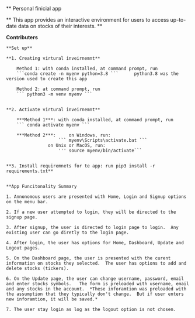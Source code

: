 ** Personal finicial app 

   ** This app provides an interactive environment for users to access up-to-date data on stocks of their interests. **
	
**Contributers**


    **Set up** 
	
    **1. Creating virtural inveirnemnt**
	
        Method 1: with conda installed, at command prompt, run 
		```conda create -n myenv python=3.8 ```      python3.8 was the version used to create this app
		
		Method 2: at command prompt, run   
		``` python3 -m venv myenv ```
		
		
	**2. Activate virtural inveirnemnt**
	
		***Method 1***: with conda installed, at command prompt, run 
		``` conda activate myenv ``` 
		
		***Method 2***: 	on Windows, run:   
						``` myenv\Scripts\activate.bat ```
					on Unix or MacOS, run: 
						''' source myenv/bin/activate```
						 
						 
	**3. Install requiremnets for te app: run pip3 install -r requirements.txt**
	
	
	**App Funcitonality Summary
	
	1. Annonomous users are presented with Home, Login and Signup options on the menu bar.
	
	2. If a new user attempted to login, they will be directed to the signup page.
	
	3. After signup, the user is directed to login page to login.  Any existing user can go diretly to the login page.

	4. After login, the user has options for Home, Dashboard, Update and Logout pages.
	
	5. On the Dashboard page, the user is presented with the curent information on stocks they selected.  The user has options to add and delete stocks (tickers).
	
	6. On the Update page, the user can change username, password, email and enter stocks symbols.   The form is preloaded with username, email and any stocks in the account.  *These inforamtion was preloaded with the assumption that they typically don't change.  But if user enters new inforamtion, it will be saved.*
	
	7. The user stay login as log as the logout option is not chosen.   
	
	